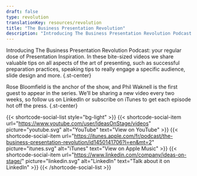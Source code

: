 ```yaml
---
draft: false
type: revolution
translationKey: resources/revolution
title: "The Business Presentation Revolution"
description: "Introducing The Business Presentation Revolution Podcast: your regular dose of Presentation Inspiration."
---
```


Introducing The Business Presentation Revolution Podcast: your regular dose of Presentation Inspiration. In these bite-sized videos we share valuable tips on all aspects of the art of presenting, such as successful preparation practices, speaking tips to really engage a specific audience, slide design and more.
{.st-center}

Rose Bloomfield is the anchor of the show, and Phil Waknell is the first guest to appear in the series. We’ll be sharing a new video every two weeks, so follow us on LinkedIn or subscribe on iTunes to get each episode hot off the press.
{.st-center}

{{< shortcode-social-list style="bg-light" >}}
    {{< shortcode-social-item url="https://www.youtube.com/user/IdeasOnStage/videos" picture="youtube.svg" alt="YouTube" text="View on YouTube" >}}
    {{< shortcode-social-item url="https://itunes.apple.com/fr/podcast/the-business-presentation-revolution/id1450141706?l=en&mt=2" picture="itunes.svg" alt="iTunes" text="View on Apple Music" >}}
    {{< shortcode-social-item url="https://www.linkedin.com/company/ideas-on-stage/" picture="linkedin.svg" alt="LinkedIn" text="Talk about it on LinkedIn" >}}
{{< /shortcode-social-list >}}
